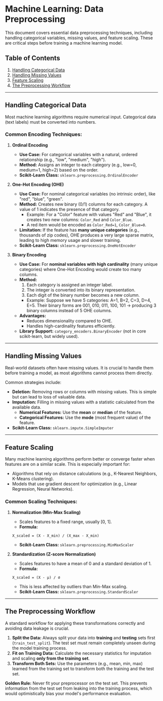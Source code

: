 # Machine Learning: Data Preprocessing 
 
This document covers essential data preprocessing techniques, including handling categorical variables, missing values, and feature scaling. These are critical steps before training a machine learning model. 
 
## Table of Contents 
1.  [Handling Categorical Data](#handling-categorical-data) 
2.  [Handling Missing Values](#handling-missing-values) 
3.  [Feature Scaling](#feature-scaling) 
4.  [The Preprocessing Workflow](#the-preprocessing-workflow) 
 
--- 
 
## Handling Categorical Data 
 
Most machine learning algorithms require numerical input. Categorical data (text labels) must be converted into numbers. 
 
### Common Encoding Techniques: 
 
1.  **Ordinal Encoding**  
    *   **Use Case:** For categorical variables with a natural, ordered relationship (e.g., "low", "medium", "high").  
    *   **Method:** Assigns an integer to each category (e.g., low=0, medium=1, high=2) based on the order.  
    *   **Scikit-Learn Class:** `sklearn.preprocessing.OrdinalEncoder`  
 
2.  **One-Hot Encoding (OHE)**  
    *   **Use Case:** For nominal categorical variables (no intrinsic order), like "red", "blue", "green".  
    *   **Method:** Creates new binary (0/1) columns for each category. A value of 1 indicates the presence of that category.  
        *   Example: For a "Color" feature with values "Red" and "Blue", it creates two new columns: `Color_Red` and `Color_Blue`.  
        *   A red item would be encoded as `Color_Red=1`, `Color_Blue=0`.  
    *   **Limitation:** If the feature has **many unique categories** (e.g., thousands of zip codes), OHE produces a very large sparse matrix, leading to high memory usage and slower training.  
    *   **Scikit-Learn Class:** `sklearn.preprocessing.OneHotEncoder`  
 
3.  **Binary Encoding**  
    *   **Use Case:** For **nominal variables with high cardinality** (many unique categories) where One-Hot Encoding would create too many columns.  
    *   **Method:**  
        1. Each category is assigned an integer label.  
        2. The integer is converted into its binary representation.  
        3. Each digit of the binary number becomes a new column.  
        * Example: Suppose we have 5 categories: A=1, B=2, C=3, D=4, E=5. Their binary forms are 001, 010, 011, 100, 101 → producing 3 binary columns instead of 5 OHE columns.  
    *   **Advantages:**  
        * Reduces dimensionality compared to OHE.  
        * Handles high-cardinality features efficiently.  
    *   **Library Support:** `category_encoders.BinaryEncoder` (not in core scikit-learn, but widely used).  
 
---
 
## Handling Missing Values 
 
Real-world datasets often have missing values. It is crucial to handle them before training a model, as most algorithms cannot process them directly. 
 
Common strategies include:  
*   **Deletion:** Removing rows or columns with missing values. This is simple but can lead to loss of valuable data.  
*   **Imputation:** Filling in missing values with a statistic calculated from the available data.  
    *   **Numerical Features:** Use the **mean** or **median** of the feature.  
    *   **Categorical Features:** Use the **mode** (most frequent value) of the feature.  
*   **Scikit-Learn Class:** `sklearn.impute.SimpleImputer`  
 
---
 
## Feature Scaling 
 
Many machine learning algorithms perform better or converge faster when features are on a similar scale. This is especially important for:  
*   Algorithms that rely on distance calculations (e.g., K-Nearest Neighbors, K-Means clustering).  
*   Models that use gradient descent for optimization (e.g., Linear Regression, Neural Networks).  
 
### Common Scaling Techniques: 
 
1.  **Normalization (Min-Max Scaling)**  
    *   Scales features to a fixed range, usually [0, 1].  
    *   **Formula:**  
      ```
      X_scaled = (X - X_min) / (X_max - X_min)
      ```  
    *   **Scikit-Learn Class:** `sklearn.preprocessing.MinMaxScaler`  
 
2.  **Standardization (Z-score Normalization)**  
    *   Scales features to have a mean of 0 and a standard deviation of 1.  
    *   **Formula:**  
      ```
      X_scaled = (X - μ) / σ
      ```  
    *   This is less affected by outliers than Min-Max scaling.  
    *   **Scikit-Learn Class:** `sklearn.preprocessing.StandardScaler`  
 
---
 
## The Preprocessing Workflow 
 
A standard workflow for applying these transformations correctly and avoiding data leakage is crucial. 
 
1.  **Split the Data:** Always split your data into **training** and **testing** sets first (`train_test_split`). The test set must remain completely unseen during the model training process.  
2.  **Fit on Training Data:** Calculate the necessary statistics for imputation and scaling **only from the training set**.  
3.  **Transform Both Sets:** Use the parameters (e.g., mean, min, max) learned from the training set to transform both the training and the test set.  
 
**Golden Rule:** Never fit your preprocessor on the test set. This prevents information from the test set from leaking into the training process, which would optimistically bias your model's performance evaluation.  
